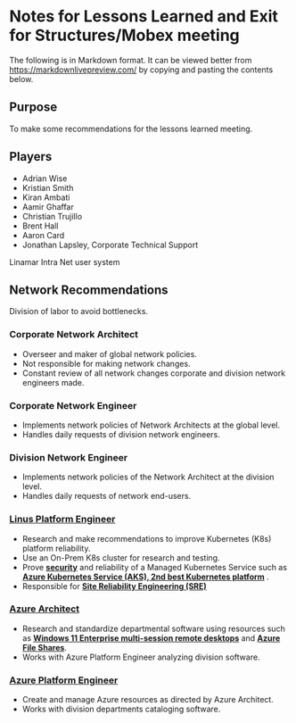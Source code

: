 # Notes for Lessons Learned and Exit for Structures/Mobex meeting

The following is in Markdown format. It can be viewed better from https://markdownlivepreview.com/ by copying and pasting the contents below.

## Purpose

To make some recommendations for the lessons learned meeting.

## Players

- Adrian Wise
- Kristian Smith
- Kiran Ambati
- Aamir Ghaffar
- Christian Trujillo
- Brent Hall
- Aaron Card
- Jonathan Lapsley, Corporate Technical Support

Linamar Intra Net user system

## Network Recommendations

Division of labor to avoid bottlenecks.

  ### Corporate Network Architect

  - Overseer and maker of global network policies.
  - Not responsible for making network changes.
  - Constant review of all network changes corporate and division network engineers made.

  ### Corporate Network Engineer

  - Implements network policies of Network Architects at the global level.
  - Handles daily requests of division network engineers.

  ### Division Network Engineer

  - Implements network policies of the Network Architect at the division level.
  - Handles daily requests of network end-users.

### **[Linus Platform Engineer](https://platformengineering.org/blog/what-is-platform-engineering)** 

- Research and make recommendations to improve Kubernetes (K8s) platform reliability.
- Use an On-Prem K8s cluster for research and testing.
- Prove **[security](https://www.infracloud.io/blogs/request-level-authentication-authorization-istio-keycloak/)**
 and reliability of a Managed Kubernetes Service such as **[Azure Kubernetes Service (AKS), 2nd best Kubernetes platform](https://azure.microsoft.com/en-gb/products/kubernetes-service)**
.
- Responsible for **[Site Reliability Engineering (SRE)](https://aws.amazon.com/what-is/sre/#:~:text=Site%20reliability%20engineering%20(SRE)%20teams%20collect%20critical%20information%20that%20reflects,application%20responds%20to%20a%20request.)**

### **[Azure Architect](https://platformengineering.org/blog/what-is-platform-engineering)**

- Research and standardize departmental software using resources such as **[Windows 11 Enterprise multi-session remote desktops](https://learn.microsoft.com/en-us/mem/intune/fundamentals/azure-virtual-desktop-multi-session)** and **[Azure File Shares](https://learn.microsoft.com/en-us/azure/storage/files/storage-files-introduction#why-azure-files-is-useful)**.
- Works with Azure Platform Engineer analyzing division software.

### **[Azure Platform Engineer](https://platformengineering.org/blog/what-is-platform-engineering)**

- Create and manage Azure resources as directed by Azure Architect.
- Works with division departments cataloging software.
